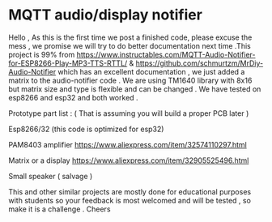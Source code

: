 # MQTT audio/display notifier

Hello , As this is the first time we post a finished code, please excuse the mess , we promise we will try to do better documentation next time .This project is 99% from https://www.instructables.com/MQTT-Audio-Notifier-for-ESP8266-Play-MP3-TTS-RTTL/  & https://github.com/schmurtzm/MrDiy-Audio-Notifier  which has an excellent documentation  , we just added a matrix to the audio-notifier  code . We are using TM1640 library with 8x16  but matrix size and type  is flexible and can be changed .   We have tested on esp8266 and esp32 and both worked .

Prototype part list : ( That is assuming you will build a proper PCB later ) 

Esp8266/32 (this code is optimized for esp32)

PAM8403 amplifier  https://www.aliexpress.com/item/32574110297.html

Matrix or a display  https://www.aliexpress.com/item/32905525496.html

Small speaker ( salvage )

This and other similar projects  are mostly done for educational purposes with students so your feedback is most welcomed and will be tested , so make it is a challenge .
Cheers
